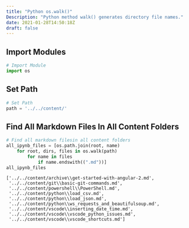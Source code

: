 ```yaml
---
title: "Python os.walk()"
Description: "Python method walk() generates directory file names."
date: 2021-01-28T14:50:18Z
draft: false
---
```


## Import Modules


```python
# Import Module
import os
```

## Set Path


```python
# Set Path
path = '../../content/'
```

## Find All Markdown Files In All Content Folders


```python
# Find all markdown filesin all content folders
all_ipynb_files = [os.path.join(root, name)
    for root, dirs, files in os.walk(path)
        for name in files
            if name.endswith((".md"))]
all_ipynb_files
```




    ['../../content/archive\\get-started-with-angular-2.md',
     '../../content/git\\basic-git-commands.md',
     '../../content/powershell\\PowerShell.md',
     '../../content/python\\load_csv.md',
     '../../content/python\\load_json.md',
     '../../content/python\\ws_requests_and_beautifulsoup.md',
     '../../content/vscode\\inserting_date_time.md',
     '../../content/vscode\\vscode_python_issues.md',
     '../../content/vscode\\vscode_shortcuts.md']


